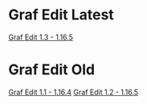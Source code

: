 # Graf Edit Latest

<a href="https://github.com/TYPOWYSEB4/Graf-Edit/blob/main/%C2%A7eGraf%20Edit%20%C2%A7a1.3%20-%201.16.5.zip?raw=true">Graf Edit 1.3 - 1.16.5</a>

# Graf Edit Old

<a href="https://github.com/TYPOWYSEB4/Graf-Edit/blob/main/Old/%C2%A7eGraf%20Edit%20%C2%A7a1.1%20-%201.16.4.zip?raw=true">Graf Edit 1.1 - 1.16.4</a>
<a href="https://github.com/TYPOWYSEB4/Graf-Edit/blob/main/Old/%C2%A7eGraf%20Edit%20%C2%A7a1.2%20-%201.16.5.zip?raw=true">Graf Edit 1.2 - 1.16.5</a>
